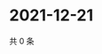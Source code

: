 # 2021-12-21

共 0 条

<!-- BEGIN WEIBO -->
<!-- 最后更新时间 Tue Dec 21 2021 17:15:10 GMT+0800 (China Standard Time) -->

<!-- END WEIBO -->
